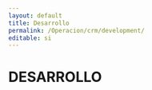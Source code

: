 ```yaml
---
layout: default
title: Desarrollo
permalink: /Operacion/crm/development/
editable: si
---
```


# DESARROLLO

